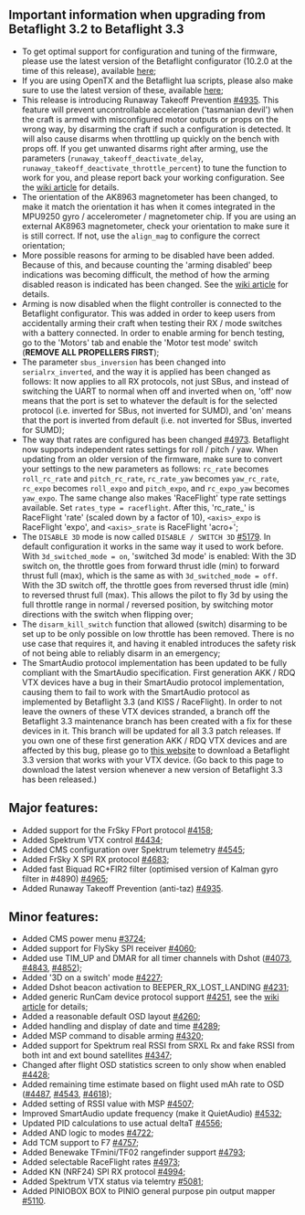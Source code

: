 ## Important information when upgrading from Betaflight 3.2 to Betaflight 3.3

- To get optimal support for configuration and tuning of the firmware, please use the latest version of the Betaflight configurator (10.2.0 at the time of this release), available [here](https://github.com/betaflight/betaflight-configurator/releases);
- If you are using OpenTX and the Betaflight lua scripts, please also make sure to use the latest version of these, available [here](https://github.com/betaflight/betaflight-tx-lua-scripts/releases);
- This release is introducing Runaway Takeoff Prevention [#4935](https://github.com/betaflight/betaflight/pull/4935). This feature will prevent uncontrollable acceleration ('tasmanian devil') when the craft is armed with misconfigured motor outputs or props on the wrong way, by disarming the craft if such a configuration is detected. It will also cause disarms when throttling up quickly on the bench with props off. If you get unwanted disarms right after arming, use the parameters (`runaway_takeoff_deactivate_delay`, `runaway_takeoff_deactivate_throttle_percent`) to tune the function to work for you, and please report back your working configuration. See the [wiki article](https://github.com/betaflight/betaflight/wiki/Runaway-Takeoff-Prevention) for details.
- The orientation of the AK8963 magnetometer has been changed, to make it match the orientation it has when it comes integrated in the MPU9250 gyro / accelerometer / magnetometer chip. If you are using an external AK8963 magnetometer, check your orientation to make sure it is still correct. If not, use the `align_mag` to configure the correct orientation;
- More possible reasons for arming to be disabled have been added. Because of this, and because counting the 'arming disabled' beep indications was becoming difficult, the method of how the arming disabled reason is indicated has been changed. See the [wiki article](https://github.com/betaflight/betaflight/wiki/Arming-Sequence-&-Safety#arming-prevention) for details.
- Arming is now disabled when the flight controller is connected to the Betaflight configurator. This was added in order to keep users from accidentally arming their craft when testing their RX / mode switches with a battery connected. In order to enable arming for bench testing, go to the 'Motors' tab and enable the 'Motor test mode' switch (**REMOVE ALL PROPELLERS FIRST**);
- The parameter `sbus_inversion` has been changed into `serialrx_inverted`, and the way it is applied has been changed as follows: It now applies to all RX protocols, not just SBus, and instead of switching the UART to normal when off and inverted when on, 'off' now means that the port is set to whatever the default is for the selected protocol (i.e. inverted for SBus, not inverted for SUMD), and 'on' means that the port is inverted from default (i.e. not inverted for SBus, inverted for SUMD);
- The way that rates are configured has been changed [#4973](https://github.com/betaflight/betaflight/pull/4973). Betaflight now supports independent rates settings for roll / pitch / yaw. When updating from an older version of the firmware, make sure to convert your settings to the new parameters as follows: `rc_rate` becomes `roll_rc_rate` and `pitch_rc_rate`, `rc_rate_yaw` becomes `yaw_rc_rate`, `rc_expo` becomes `roll_expo` and `pitch_expo`, and `rc_expo_yaw` becomes `yaw_expo`. The same change also makes 'RaceFlight' type rate settings available. Set `rates_type = raceflight`. After this, 'rc_rate_<axis>' is RaceFlight 'rate' (scaled down by a factor of 10), `<axis>_expo` is RaceFlight 'expo', and `<axis>_srate` is RaceFlight 'acro+';
- The `DISABLE 3D` mode is now called `DISABLE / SWITCH 3D` [#5179](https://github.com/betaflight/betaflight/pull/5179). In default configuration it works in the same way it used to work before. With `3d_switched_mode = on`, 'switched 3d mode' is enabled: With the 3D switch on, the throttle goes from forward thrust idle (min) to forward thrust full (max), which is the same as with `3d_switched_mode = off`. With the 3D switch off, the throttle goes from reversed thrust idle (min) to reversed thrust full (max). This allows the pilot to fly 3d by using the full throttle range in normal / reversed position, by switching motor directions with the switch when flipping over;
- The `disarm_kill_switch` function that allowed (switch) disarming to be set up to be only possible on low throttle has been removed. There is no use case that requires it, and having it enabled introduces the safety risk of not being able to reliably disarm in an emergency;
- The SmartAudio protocol implementation has been updated to be fully compliant with the SmartAudio specification. First generation AKK / RDQ VTX devices have a bug in their SmartAudio protocol implementation, causing them to fail to work with the SmartAudio protocol as implemented by Betaflight 3.3 (and KISS / RaceFlight). In order to not leave the owners of these VTX devices stranded, a branch off the Betaflight 3.3 maintenance branch has been created with a fix for these devices in it. This branch will be updated for all 3.3 patch releases. If you own one of these first generation AKK / RDQ VTX devices and are affected by this bug, please go to [this website](https://ci.betaflight.tech/job/Betaflight%20Maintenance%203.3%20%28AKK%20-%20RDQ%20VTX%20Patch%29/lastSuccessfulBuild/artifact/obj/) to download a Betaflight 3.3 version that works with your VTX device. (Go back to this page to download the latest version whenever a new version of Betaflight 3.3 has been released.)

## Major features:

- Added support for the FrSky FPort protocol [#4158](https://github.com/betaflight/betaflight/pull/4158);
- Added Spektrum VTX control [#4434](https://github.com/betaflight/betaflight/pull/4434);
- Added CMS configuration over Spektrum telemetry [#4545](https://github.com/betaflight/betaflight/pull/4545);
- Added FrSky X SPI RX protocol [#4683](https://github.com/betaflight/betaflight/pull/4683);
- Added fast Biquad RC+FIR2 filter (optimised version of  Kalman gyro filter in #4890) [#4965](https://github.com/betaflight/betaflight/pull/4965);
- Added Runaway Takeoff Prevention (anti-taz) [#4935](https://github.com/betaflight/betaflight/pull/4935).


## Minor features:

- Added CMS power menu [#3724](https://github.com/betaflight/betaflight/pull/3724);
- Added support for FlySky SPI receiver [#4060](https://github.com/betaflight/betaflight/pull/4060);
- Added use TIM_UP and DMAR for all timer channels with Dshot ([#4073](https://github.com/betaflight/betaflight/pull/4073), [#4843](https://github.com/betaflight/betaflight/pull/4843), [#4852](https://github.com/betaflight/betaflight/pull/4852));
- Added '3D on a switch' mode [#4227](https://github.com/betaflight/betaflight/pull/4227);
- Added Dshot beacon activation to BEEPER_RX_LOST_LANDING [#4231](https://github.com/betaflight/betaflight/pull/4231);
- Added generic RunCam device protocol support [#4251](https://github.com/betaflight/betaflight/pull/4251), see the [wiki article](https://github.com/betaflight/betaflight/wiki/RunCam-Device-Protocol) for details;
- Added a reasonable default OSD layout [#4260](https://github.com/betaflight/betaflight/pull/4260);
- Added handling and display of date and time [#4289](https://github.com/betaflight/betaflight/pull/4289);
- Added MSP command to disable arming [#4320](https://github.com/betaflight/betaflight/pull/4320);
- Added support for Spektrum real RSSI from SRXL Rx and fake RSSI from both int and ext bound satellites [#4347](https://github.com/betaflight/betaflight/pull/4347);
- Changed after flight OSD statistics screen to only show when enabled [#4428](https://github.com/betaflight/betaflight/pull/4428);
- Added remaining time estimate based on flight used mAh rate to OSD ([#4487](https://github.com/betaflight/betaflight/pull/4487), [#4543](https://github.com/betaflight/betaflight/pull/4543), [#4618](https://github.com/betaflight/betaflight/pull/4618));
- Added setting of RSSI value with MSP [#4507](https://github.com/betaflight/betaflight/pull/4507);
- Improved SmartAudio update frequency (make it QuietAudio) [#4532](https://github.com/betaflight/betaflight/pull/4532);
- Updated PID calculations to use actual deltaT [#4556](https://github.com/betaflight/betaflight/pull/4556);
- Added AND logic to modes [#4722](https://github.com/betaflight/betaflight/pull/4722);
- Add TCM support to F7 [#4757](https://github.com/betaflight/betaflight/pull/4757);
- Added Benewake TFmini/TF02 rangefinder support  [#4793](https://github.com/betaflight/betaflight/pull/4793);
- Added selectable RaceFlight rates [#4973](https://github.com/betaflight/betaflight/pull/4973);
- Added KN (NRF24) SPI RX protocol [#4994](https://github.com/betaflight/betaflight/pull/4994);
- Added Spektrum VTX status via telemtry [#5081](https://github.com/betaflight/betaflight/pull/5081);
- Added PINIOBOX BOX to PINIO general purpose pin output mapper [#5110](https://github.com/betaflight/betaflight/pull/5110).
